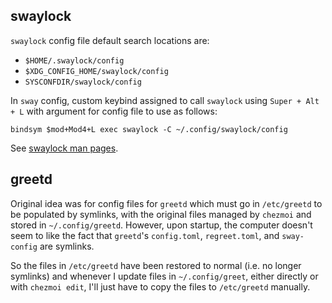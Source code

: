 ## swaylock

`swaylock` config file default search locations are:

- `$HOME/.swaylock/config`
- `$XDG_CONFIG_HOME/swaylock/config`
- `SYSCONFDIR/swaylock/config`

In `sway` config, custom keybind assigned to call `swaylock` using `Super + Alt + L`
with argument for config file to use as follows:

`bindsym $mod+Mod4+L exec swaylock -C ~/.config/swaylock/config`

See [swaylock man pages](https://man.archlinux.org/man/swaylock.1).

## greetd

Original idea was for config files for `greetd` which must go in `/etc/greetd`
to be populated by symlinks, with the original files managed by `chezmoi`
and stored in `~/.config/greetd`.
However, upon startup, the computer doesn't seem to like the fact that
`greetd`'s `config.toml`, `regreet.toml`, and `sway-config` are symlinks.

So the files in `/etc/greetd` have been restored to normal
(i.e. no longer symlinks) and whenever I update files in `~/.config/greet`,
either directly or with `chezmoi edit`, I'll just have to copy the
files to `/etc/greetd` manually.

